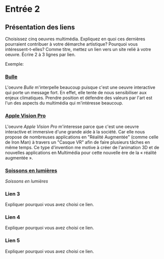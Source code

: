 # Entrée 2
## Présentation des liens
Choisissez cinq oeuvres multimédia. Expliquez en quoi ces dernières pourraient contribuer à votre démarche artistique? Pourquoi vous intéressent-t-elles? Comme titre, mettez un lien vers un site relié à votre oeuvre. Écrire 2 à 3 lignes par lien.

Exemple: 
### [Bulle](https://www.onf.ca/interactif/bulle/) 
L'oeuvre *Bulle* m'interpelle beaucoup puisque c'est une oeuvre interactive qui porte un message fort. En effet, elle tente de nous sensibiliser aux enjeux climatiques. Prendre position et défendre des valeurs par l'art est l'un des aspects du multimédia qui m'intéresse beaucoup. 

### [Apple Vision Pro](https://www.apple.com/apple-vision-pro/?/)

L'oeuvre *Apple Vision Pro* m'interesse parce que c'est une oeuvre interactive et immersive d'une grande aide à la société. Car elle nous propose de nombreuses applications en "Réalité Augmentée" (comme celle de Iron Man) à travers un "Casque VR" afin de faire plusieurs tâches en même temps. Ce type d'invention me motive à créer de l'animation 3D et de nouvelles applications en Multimédia pour cette nouvelle ère de la « réalité augmentée ».

### [Soissons en lumières](https://momentfactory.com/work/all/all/soissons-en-lumieres/)

*Soissons en lumières*

### Lien 3 
Expliquer pourquoi vous avez choisi ce lien.  

### Lien 4 
Expliquer pourquoi vous avez choisi ce lien. 

### Lien 5 
Expliquer pourquoi vous avez choisi ce lien. 

